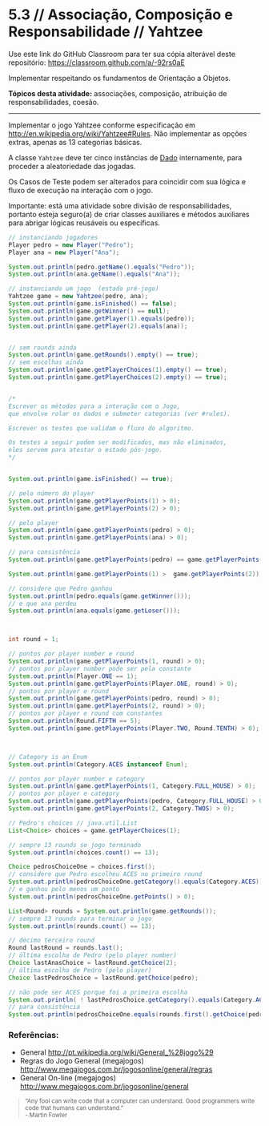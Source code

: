 # 5.3 // Associação, Composição e Responsabilidade // Yahtzee

Use este link do GitHub Classroom para ter sua cópia alterável deste repositório: <https://classroom.github.com/a/-92rs0aE>

Implementar respeitando os fundamentos de Orientação a Objetos.

**Tópicos desta atividade:** associações, composição, atribuição de responsabilidades, coesão.

---

Implementar o jogo Yahtzee conforme especificação em <http://en.wikipedia.org/wiki/Yahtzee#Rules>. Não implementar as opções extras, apenas as 13 categorias básicas.

A classe `Yahtzee` deve ter cinco instâncias de [Dado](src/model/Dado.java) internamente, para proceder a aleatoriedade das jogadas.

Os Casos de Teste podem ser alterados para coincidir com sua lógica e fluxo de execução na interação com o jogo.

Importante: está uma atividade sobre divisão de responsabilidades, portanto esteja seguro(a) de criar classes auxiliares e métodos auxiliares para abrigar lógicas reusáveis ou específicas.



```java
// instanciando jogadores
Player pedro = new Player("Pedro");
Player ana = new Player("Ana");

System.out.println(pedro.getName().equals("Pedro"));
System.out.println(ana.getName().equals("Ana"));

// instanciando um jogo  (estado pré-jogo)
Yahtzee game = new Yahtzee(pedro, ana);
System.out.println(game.isFinished() == false);
System.out.println(game.getWinner() == null);
System.out.println(game.getPlayer(1).equals(pedro));
System.out.println(game.getPlayer(2).equals(ana));


// sem rounds ainda
System.out.println(game.getRounds().empty() == true);
// sem escolhas ainda
System.out.println(game.getPlayerChoices(1).empty() == true);
System.out.println(game.getPlayerChoices(2).empty() == true);


/*
Escrever os métodos para a interação com o Jogo,
que envolve rolar os dados e submeter categorias (ver #rules).

Escrever os testes que validam o fluxo do algoritmo.

Os testes a seguir podem ser modificados, mas não eliminados,
eles servem para atestar o estado pós-jogo.
*/


System.out.println(game.isFinished() == true);

// pelo número do player
System.out.println(game.getPlayerPoints(1) > 0);
System.out.println(game.getPlayerPoints(2) > 0);

// pelo player
System.out.println(game.getPlayerPoints(pedro) > 0);
System.out.println(game.getPlayerPoints(ana) > 0);

// para consistência
System.out.println(game.getPlayerPoints(pedro) == game.getPlayerPoints(1)));

System.out.println(game.getPlayerPoints(1) >  game.getPlayerPoints(2));

// considere que Pedro ganhou
System.out.println(pedro.equals(game.getWinner()));
// e que ana perdeu
System.out.println(ana.equals(game.getLoser()));



int round = 1;

// pontos por player number e round
System.out.println(game.getPlayerPoints(1, round) > 0);
// pontos por player number pode ser pela constante
System.out.println(Player.ONE == 1);
System.out.println(game.getPlayerPoints(Player.ONE, round) > 0);
// pontos por player e round
System.out.println(game.getPlayerPoints(pedro, round) > 0);
System.out.println(game.getPlayerPoints(2, round) > 0);
// pontos por player e round com constantes
System.out.println(Round.FIFTH == 5);
System.out.println(game.getPlayerPoints(Player.TWO, Round.TENTH) > 0);



// Category is an Enum
System.out.println(Category.ACES instanceof Enum);

// pontos por player number e category
System.out.println(game.getPlayerPoints(1, Category.FULL_HOUSE) > 0);
// pontos por player e category
System.out.println(game.getPlayerPoints(pedro, Category.FULL_HOUSE) > 0);
System.out.println(game.getPlayerPoints(2, Category.TWOS) > 0);

// Pedro's choices // java.util.List
List<Choice> choices = game.getPlayerChoices(1);

// sempre 13 rounds se jogo terminado
System.out.println(choices.count() == 13);

Choice pedrosChoiceOne = choices.first();
// considere que Pedro escolheu ACES no primeiro round
System.out.println(pedrosChoiceOne.getCategory().equals(Category.ACES));
// e ganhou pelo menos um ponto
System.out.println(pedrosChoiceOne.getPoints() > 0);

List<Round> rounds = System.out.println(game.getRounds());
// sempre 13 rounds para terminar o jogo
System.out.println(rounds.count() == 13);

// décimo terceiro round
Round lastRound = rounds.last();
// última escolha de Pedro (pelo player number)
Choice lastAnasChoice = lastRound.getChoice(2);
// última escolha de Pedro (pelo player)
Choice lastPedrosChoice = lastRound.getChoice(pedro);

// não pode ser ACES porque foi a primeira escolha
System.out.println( ! lastPedrosChoice.getCategory().equals(Category.ACES));
// para consistência
System.out.println(pedrosChoiceOne.equals(rounds.first().getChoice(pedro));
```


### Referências:

* General <http://pt.wikipedia.org/wiki/General_%28jogo%29>
* Regras do Jogo General (megajogos) <http://www.megajogos.com.br/jogosonline/general/regras>
* General On-line (megajogos) <http://www.megajogos.com.br/jogosonline/general>


<small>
  <blockquote>
    “Any fool can write code that a computer can understand. Good programmers write code that humans can understand.” <br> - Martin Fowler
  </blockquote>
</small>